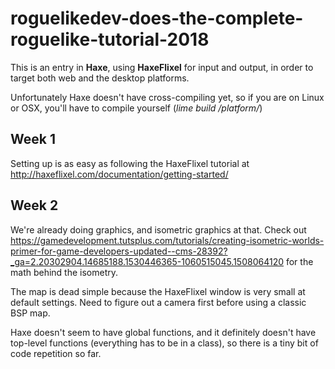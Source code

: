 # roguelikedev-does-the-complete-roguelike-tutorial-2018

This is an entry in **Haxe**, using **HaxeFlixel** for input and output, in order to target both web and the desktop platforms. 

Unfortunately Haxe doesn't have cross-compiling yet, so if you are on Linux or OSX, you'll have to compile yourself (*lime build /platform/*)

## Week 1

Setting up is as easy as following the HaxeFlixel tutorial at http://haxeflixel.com/documentation/getting-started/

## Week 2

We're already doing graphics, and isometric graphics at that. Check out https://gamedevelopment.tutsplus.com/tutorials/creating-isometric-worlds-primer-for-game-developers-updated--cms-28392?_ga=2.20302904.14685188.1530446365-1060515045.1508064120 for the math behind the isometry.

The map is dead simple because the HaxeFlixel window is very small at default settings. Need to figure out a camera first before using a classic BSP map.

Haxe doesn't seem to have global functions, and it definitely doesn't have top-level functions (everything has to be in a class), so there is a tiny bit of code repetition so far.
